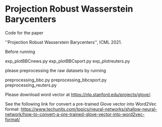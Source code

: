 # Projection Robust Wasserstein Barycenters

Code for the paper 

''Projection Robust Wasserstein Barycenters'', ICML 2021.

Before running 

exp_plotBBCnews.py
exp_plotBBCsport.py
exp_plotreuters.py

please preprocessing the raw datasets by running

preprocessing_bbc.py
preprocessing_bbcsport.py
preprocessing_reuters.py

Please download word vector at https://nlp.stanford.edu/projects/glove/. 

See the following link for convert a pre-trained Glove vector into Word2Vec format:
https://www.techunits.com/topics/neural-networks/shallow-neural-network/how-to-convert-a-pre-trained-glove-vector-into-word2vec-format/
